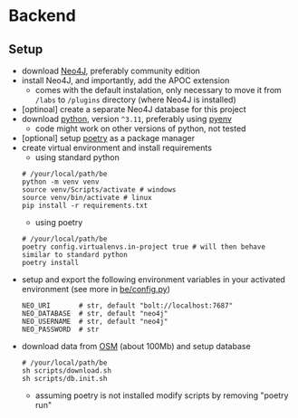# Backend

## Setup

- download [Neo4J](https://neo4j.com/), preferably community edition
- install Neo4J, and importantly, add the APOC extension
  - comes with the default instalation, only necessary to move it from `/labs` to `/plugins` directory (where Neo4J is installed)
- [optinoal] create a separate Neo4J database for this project
- download [python](https://www.python.org/), version `^3.11`, preferably using [pyenv](https://github.com/pyenv/pyenv)
  - code might work on other versions of python, not tested
- [optional] setup [poetry](https://python-poetry.org/) as a package manager
- create virtual environment and install requirements
  - using standard python
  ```shell
  # /your/local/path/be
  python -m venv venv
  source venv/Scripts/activate # windows
  source venv/bin/activate # linux
  pip install -r requirements.txt
  ```
  - using poetry
  ```shell
  # /your/local/path/be
  poetry config.virtualenvs.in-project true # will then behave similar to standard python
  poetry install
  ```
- setup and export the following environment variables in your activated environment (see more in [be/config.py](be/config.py))
  ```shell
  NEO_URI       # str, default "bolt://localhost:7687"
  NEO_DATABASE  # str, default "neo4j"
  NEO_USERNAME  # str, default "neo4j"
  NEO_PASSWORD  # str
  ```
- download data from [OSM](https://www.openstreetmap.org/) (about 100Mb) and setup database
  ```shell
  # /your/local/path/be
  sh scripts/download.sh
  sh scripts/db.init.sh
  ```
  - assuming poetry is not installed modify scripts by removing "poetry run"
